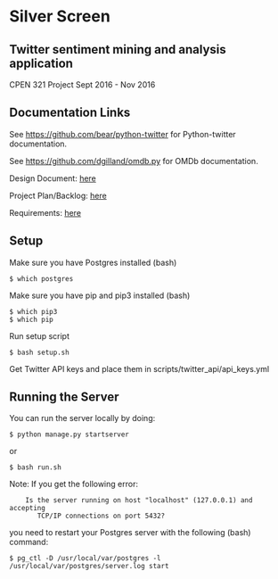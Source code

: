 # Silver Screen
## Twitter sentiment mining and analysis application

CPEN 321 Project Sept 2016 - Nov 2016

## Documentation Links
See https://github.com/bear/python-twitter for Python-twitter documentation.

See https://github.com/dgilland/omdb.py for OMDb documentation.

Design Document: [here](https://docs.google.com/document/d/1dcyPxOl4ow4xKoFgt6TrqmlBqRJRLbmeUN1lyH9fY58/edit#)

Project Plan/Backlog: [here](https://docs.google.com/spreadsheets/d/1o6x0yL5FPlVRYyGUr6k0v0zUYX_COgLFxeTlp4fbnfA/edit#gid=0)

Requirements: [here](https://docs.google.com/document/d/1CNddmEScitOrEP2MNHRjLysgsNNTds0RgeEN0csd7kU/edit)

## Setup
Make sure you have Postgres installed (bash)
```shell
$ which postgres
```
Make sure you have pip and pip3 installed (bash)
```shell
$ which pip3
$ which pip
```
Run setup script
```shell
$ bash setup.sh
```
Get Twitter API keys and place them in scripts/twitter_api/api_keys.yml

## Running the Server
You can run the server locally by doing:
```shell
$ python manage.py startserver
```
or
```shell
$ bash run.sh
```
Note: If you get the following error:
```shell
    Is the server running on host "localhost" (127.0.0.1) and accepting
	   TCP/IP connections on port 5432?
```
you need to restart your Postgres server with the following (bash) command:
```shell
$ pg_ctl -D /usr/local/var/postgres -l /usr/local/var/postgres/server.log start
```

